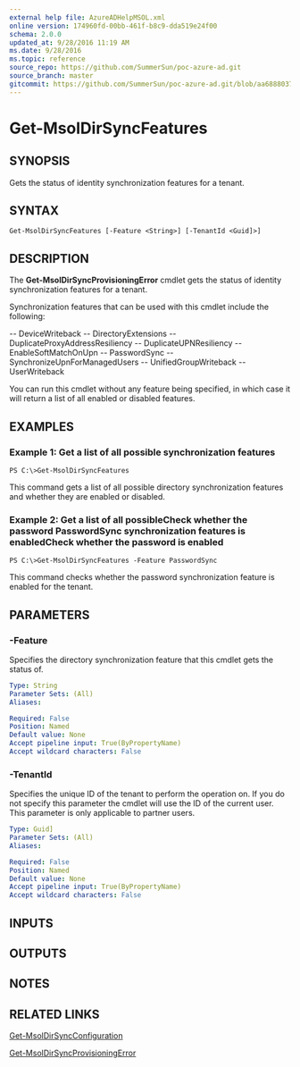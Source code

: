 ```yaml
---
external help file: AzureADHelpMSOL.xml
online version: 174960fd-00bb-461f-b8c9-dda519e24f00
schema: 2.0.0
updated_at: 9/28/2016 11:19 AM
ms.date: 9/28/2016
ms.topic: reference
source_repo: https://github.com/SummerSun/poc-azure-ad.git
source_branch: master
gitcommit: https://github.com/SummerSun/poc-azure-ad.git/blob/aa68880375be962d5646d6d763347021b391b5c6/Azure%20AD%20Cmdlets/AzureAD/v1.0/Get-MsolDirSyncFeatures.md
---
```


# Get-MsolDirSyncFeatures

## SYNOPSIS
Gets the status of identity synchronization features for a tenant.

## SYNTAX

```
Get-MsolDirSyncFeatures [-Feature <String>] [-TenantId <Guid]>]
```

## DESCRIPTION
The **Get-MsolDirSyncProvisioningError** cmdlet gets the status of identity synchronization features for a tenant.

Synchronization features that can be used with this cmdlet include the following:

-- DeviceWriteback
-- DirectoryExtensions
-- DuplicateProxyAddressResiliency
-- DuplicateUPNResiliency
-- EnableSoftMatchOnUpn
-- PasswordSync
-- SynchronizeUpnForManagedUsers
-- UnifiedGroupWriteback
-- UserWriteback

You can run this cmdlet without any feature being specified, in which case it will return a list of all enabled or disabled features.

## EXAMPLES

### Example 1: Get a list of all possible synchronization features
```
PS C:\>Get-MsolDirSyncFeatures
```

This command gets a list of all possible directory synchronization features and whether they are enabled or disabled.

### Example 2: Get a list of all possibleCheck whether the password PasswordSync synchronization features is enabledCheck whether the password is enabled
```
PS C:\>Get-MsolDirSyncFeatures -Feature PasswordSync
```

This command checks whether the password synchronization feature is enabled for the tenant.

## PARAMETERS

### -Feature
Specifies the directory synchronization feature that this cmdlet gets the status of.

```yaml
Type: String
Parameter Sets: (All)
Aliases: 

Required: False
Position: Named
Default value: None
Accept pipeline input: True(ByPropertyName)
Accept wildcard characters: False
```

### -TenantId
Specifies the unique ID of the tenant to perform the operation on.
If you do not specify this parameter the cmdlet will use the ID of the current user.
This parameter is only applicable to partner users.

```yaml
Type: Guid]
Parameter Sets: (All)
Aliases: 

Required: False
Position: Named
Default value: None
Accept pipeline input: True(ByPropertyName)
Accept wildcard characters: False
```

## INPUTS

## OUTPUTS

## NOTES

## RELATED LINKS

[Get-MsolDirSyncConfiguration](174960fd-00bb-461f-b8c9-dda519e24f00)

[Get-MsolDirSyncProvisioningError](ff8b1bba-6ff1-4739-a554-b83079ea4fec)

